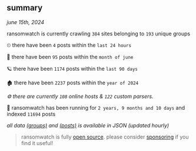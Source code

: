 
## summary
_june 15th, 2024_

ransomwatch is currently crawling `384` sites belonging to `193` unique groups

⏲ there have been `4` posts within the `last 24 hours`

🦈 there have been `95` posts within the `month of june`

🪐 there have been `1174` posts within the `last 90 days`

🏚 there have been `2237` posts within the `year of 2024`

_⚙️ there are currently `108` online hosts & `122` custom parsers._

🦕 ransomwatch has been running for `2 years, 9 months and 10 days` and indexed `11694` posts

_all data  [(groups)](http://ransomwhat.telemetry.ltd/groups) and [(posts)](http://ransomwhat.telemetry.ltd/posts) is available in JSON (updated hourly)_

> ransomwatch is fully [open source](https://github.com/joshhighet/ransomwatch#ransomwatch--). please consider [sponsoring](https://github.com/sponsors/joshhighet) if you find it useful!
